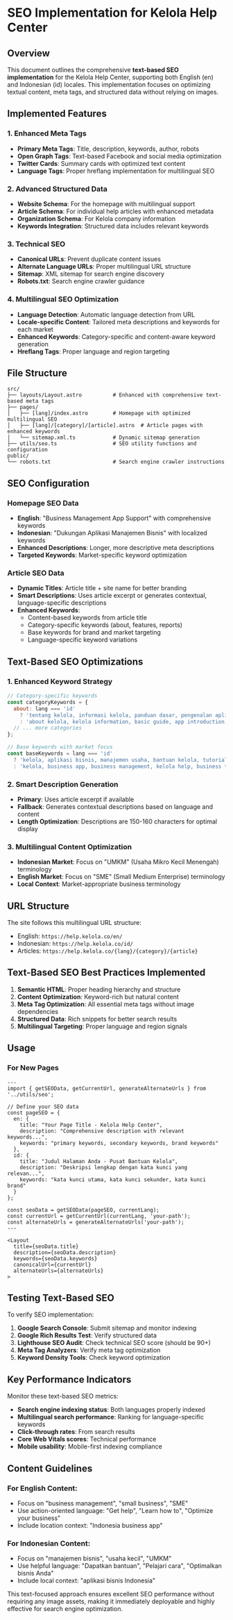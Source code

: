 # SEO Implementation for Kelola Help Center

## Overview
This document outlines the comprehensive **text-based SEO implementation** for the Kelola Help Center, supporting both English (en) and Indonesian (id) locales. This implementation focuses on optimizing textual content, meta tags, and structured data without relying on images.

## Implemented Features

### 1. Enhanced Meta Tags
- **Primary Meta Tags**: Title, description, keywords, author, robots
- **Open Graph Tags**: Text-based Facebook and social media optimization
- **Twitter Cards**: Summary cards with optimized text content
- **Language Tags**: Proper hreflang implementation for multilingual SEO

### 2. Advanced Structured Data
- **Website Schema**: For the homepage with multilingual support
- **Article Schema**: For individual help articles with enhanced metadata
- **Organization Schema**: For Kelola company information
- **Keywords Integration**: Structured data includes relevant keywords

### 3. Technical SEO
- **Canonical URLs**: Prevent duplicate content issues
- **Alternate Language URLs**: Proper multilingual URL structure
- **Sitemap**: XML sitemap for search engine discovery
- **Robots.txt**: Search engine crawler guidance

### 4. Multilingual SEO Optimization
- **Language Detection**: Automatic language detection from URL
- **Locale-specific Content**: Tailored meta descriptions and keywords for each market
- **Enhanced Keywords**: Category-specific and content-aware keyword generation
- **Hreflang Tags**: Proper language and region targeting

## File Structure

```
src/
├── layouts/Layout.astro          # Enhanced with comprehensive text-based meta tags
├── pages/
│   ├── [lang]/index.astro        # Homepage with optimized multilingual SEO
│   ├── [lang]/[category]/[article].astro  # Article pages with enhanced keywords
│   └── sitemap.xml.ts            # Dynamic sitemap generation
├── utils/seo.ts                  # SEO utility functions and configuration
public/
└── robots.txt                    # Search engine crawler instructions
```

## SEO Configuration

### Homepage SEO Data
- **English**: "Business Management App Support" with comprehensive keywords
- **Indonesian**: "Dukungan Aplikasi Manajemen Bisnis" with localized keywords
- **Enhanced Descriptions**: Longer, more descriptive meta descriptions
- **Targeted Keywords**: Market-specific keyword optimization

### Article SEO Data
- **Dynamic Titles**: Article title + site name for better branding
- **Smart Descriptions**: Uses article excerpt or generates contextual, language-specific descriptions
- **Enhanced Keywords**: 
  - Content-based keywords from article title
  - Category-specific keywords (about, features, reports)
  - Base keywords for brand and market targeting
  - Language-specific keyword variations

## Text-Based SEO Optimizations

### 1. Enhanced Keyword Strategy
```javascript
// Category-specific keywords
const categoryKeywords = {
  about: lang === 'id' 
    ? 'tentang kelola, informasi kelola, panduan dasar, pengenalan aplikasi, fitur dasar kelola'
    : 'about kelola, kelola information, basic guide, app introduction, kelola basic features',
  // ... more categories
};

// Base keywords with market focus
const baseKeywords = lang === 'id' 
  ? 'kelola, aplikasi bisnis, manajemen usaha, bantuan kelola, tutorial bisnis, software UMKM'
  : 'kelola, business app, business management, kelola help, business tutorial, SME software';
```

### 2. Smart Description Generation
- **Primary**: Uses article excerpt if available
- **Fallback**: Generates contextual descriptions based on language and content
- **Length Optimization**: Descriptions are 150-160 characters for optimal display

### 3. Multilingual Content Optimization
- **Indonesian Market**: Focus on "UMKM" (Usaha Mikro Kecil Menengah) terminology
- **English Market**: Focus on "SME" (Small Medium Enterprise) terminology
- **Local Context**: Market-appropriate business terminology

## URL Structure

The site follows this multilingual URL structure:
- English: `https://help.kelola.co/en/`
- Indonesian: `https://help.kelola.co/id/`
- Articles: `https://help.kelola.co/{lang}/{category}/{article}`

## Text-Based SEO Best Practices Implemented

1. **Semantic HTML**: Proper heading hierarchy and structure
2. **Content Optimization**: Keyword-rich but natural content
3. **Meta Tag Optimization**: All essential meta tags without image dependencies
4. **Structured Data**: Rich snippets for better search results
5. **Multilingual Targeting**: Proper language and region signals

## Usage

### For New Pages
```astro
---
import { getSEOData, getCurrentUrl, generateAlternateUrls } from '../utils/seo';

// Define your SEO data
const pageSEO = {
  en: { 
    title: "Your Page Title - Kelola Help Center", 
    description: "Comprehensive description with relevant keywords...", 
    keywords: "primary keywords, secondary keywords, brand keywords" 
  },
  id: { 
    title: "Judul Halaman Anda - Pusat Bantuan Kelola", 
    description: "Deskripsi lengkap dengan kata kunci yang relevan...", 
    keywords: "kata kunci utama, kata kunci sekunder, kata kunci brand" 
  }
};

const seoData = getSEOData(pageSEO, currentLang);
const currentUrl = getCurrentUrl(currentLang, 'your-path');
const alternateUrls = generateAlternateUrls('your-path');
---

<Layout 
  title={seoData.title}
  description={seoData.description}
  keywords={seoData.keywords}
  canonicalUrl={currentUrl}
  alternateUrls={alternateUrls}
>
```

## Testing Text-Based SEO

To verify SEO implementation:

1. **Google Search Console**: Submit sitemap and monitor indexing
2. **Google Rich Results Test**: Verify structured data
3. **Lighthouse SEO Audit**: Check technical SEO score (should be 90+)
4. **Meta Tag Analyzers**: Verify meta tag optimization
5. **Keyword Density Tools**: Check keyword optimization

## Key Performance Indicators

Monitor these text-based SEO metrics:
- **Search engine indexing status**: Both languages properly indexed
- **Multilingual search performance**: Ranking for language-specific keywords
- **Click-through rates**: From search results
- **Core Web Vitals scores**: Technical performance
- **Mobile usability**: Mobile-first indexing compliance

## Content Guidelines

### For English Content:
- Focus on "business management", "small business", "SME"
- Use action-oriented language: "Get help", "Learn how to", "Optimize your business"
- Include location context: "Indonesia business app"

### For Indonesian Content:
- Focus on "manajemen bisnis", "usaha kecil", "UMKM"
- Use helpful language: "Dapatkan bantuan", "Pelajari cara", "Optimalkan bisnis Anda"
- Include local context: "aplikasi bisnis Indonesia"

This text-focused approach ensures excellent SEO performance without requiring any image assets, making it immediately deployable and highly effective for search engine optimization. 